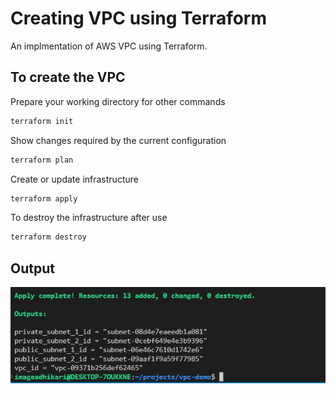 # Creating VPC using Terraform

An implmentation of AWS VPC using Terraform.

## To create the VPC
Prepare your working directory for other commands 
```bash
terraform init
```
Show changes required by the current configuration
```bash
terraform plan
```
Create or update infrastructure
```bash
terraform apply
```
To destroy the infrastructure after use
```bash
terraform destroy
```

## Output
![](output.jpg)
